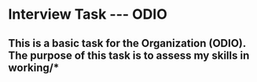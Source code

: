 # Interview Task --- ODIO

## This  is a basic task for the Organization (ODIO). The purpose of this task is to assess my skills in working﻿/*


